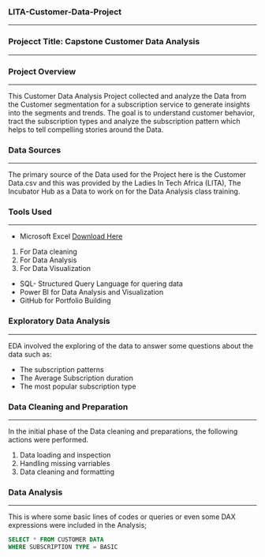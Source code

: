 ### LITA-Customer-Data-Project
---

### Projecct Title: Capstone Customer Data Analysis
---
### Project Overview
---
This Customer Data Analysis Project collected and analyze the Data from the Customer segmentation for a subscription service to generate insights into the segments and trends. The goal is to understand customer behavior, tract the subscription types and analyze the subscription pattern which helps to tell compelling stories around the Data.

### Data Sources
---
The primary source of the Data used for the Project here is the Customer Data.csv and this was provided by the Ladies In Tech Africa (LITA), The Incubator Hub as a Data to work on for the Data Analysis class training.

### Tools Used
---
- Microsoft Excel [Download Here](https://www.microsoft.com)
1. For Data cleaning
2. For Data Analysis
3. For Data Visualization
   
- SQL- Structured Query Language for quering data
- Power BI for Data Analysis and Visualization
- GitHub for Portfolio Building

### Exploratory Data Analysis
---
EDA involved the exploring of the data to answer some questions about the data such as:
- The subscription patterns
- The Average Subscription duration
- The most popular subscription type

 ### Data Cleaning and Preparation
  ---
  In the initial phase of the Data cleaning and preparations, the following actions were performed.
  1. Data loading and inspection
  2. Handling missing varriables
  3. Data cleaning and formatting

### Data Analysis
---
This is where some basic lines of codes or queries or even some DAX expressions were included in the Analysis;

```SQL
SELECT * FROM CUSTOMER DATA
WHERE SUBSCRIPTION TYPE = BASIC
```
